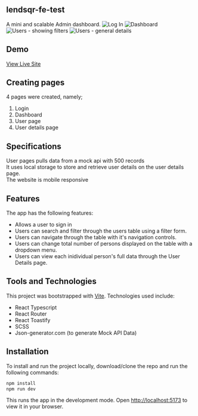 ## lendsqr-fe-test

A mini and scalable Admin dashboard.
![Log In](https://github.com/ifeanyianyanwu/lendsqr-fe-test/assets/75376053/c0951327-22af-4a9a-8c90-0116106c45e0)
![Dashboard](https://github.com/ifeanyianyanwu/lendsqr-fe-test/assets/75376053/04d6f53d-00e8-405c-ae3b-d648d922371b)
![Users - showing filters](https://github.com/ifeanyianyanwu/lendsqr-fe-test/assets/75376053/be824b61-0236-460b-baf0-2e2302ca272e)
![Users - general details](https://github.com/ifeanyianyanwu/lendsqr-fe-test/assets/75376053/f2df0640-3605-498b-97d4-c2918908fb7d)

## Demo

[View Live Site](https://ifeanyi-anyanwu-lendsqr-fe-test.netlify.app/)

## Creating pages

4 pages were created, namely;

<ol>
  <li>Login</li> 
  <li>Dashboard</li> 
  <li>User page</li> 
  <li>User details page</li>
 </ol>
 
## Specifications

User pages pulls data from a mock api with 500 records
<br>
It uses local storage to store and retrieve user details on the user details page.
<br>
The website is mobile responsive
<br>

## Features

The app has the following features:

- Allows a user to sign in
- Users can search and filter through the users table using a filter form.
- Users can navigate through the table with it's navigation controls.
- Users can change total number of persons displayed on the table with a dropdown menu.
- Users can view each inidividual person's full data through the User Details page.

## Tools and Technologies

This project was bootstrapped with [Vite](https://github.com/vitejs/vite). Technologies used include:

- React Typescript
- React Router
- React Toastify
- SCSS
- Json-generator.com (to generate Mock API Data)

## Installation

To install and run the project locally, download/clone the repo and run the following commands:

```bash
npm install
npm run dev
```

This runs the app in the development mode. Open [http://localhost:5173](http://localhost:5173) to view it in your browser.
